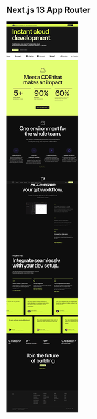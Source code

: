 ## Next.js 13 App Router

![image](https://github.com/Topdev42836/nextJs-app/blob/main/app/codesandbox.io_.png)
